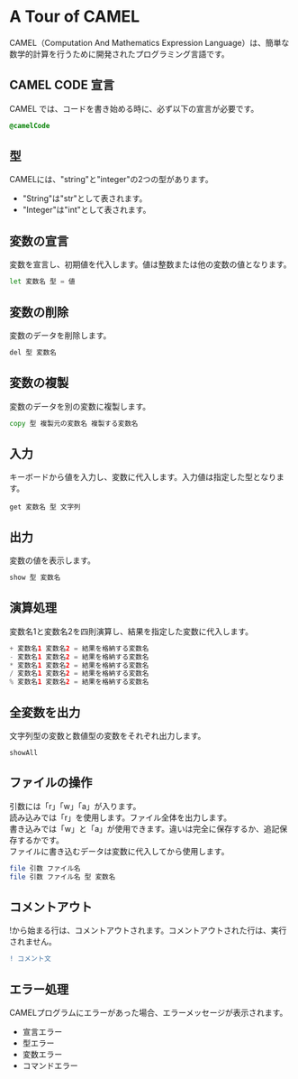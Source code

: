 # A Tour of CAMEL
CAMEL（Computation And Mathematics Expression Language）は、簡単な数学的計算を行うために開発されたプログラミング言語です。

## CAMEL CODE 宣言
CAMEL では、コードを書き始める時に、必ず以下の宣言が必要です。  
```css
@camelCode
```

## 型
CAMELには、"string"と"integer"の2つの型があります。
- "String"は"str"として表されます。
- "Integer"は"int"として表されます。

## 変数の宣言
変数を宣言し、初期値を代入します。値は整数または他の変数の値となります。 
```bash
let 変数名 型 = 値
```
 
## 変数の削除
変数のデータを削除します。  
```css
del 型 変数名
```

## 変数の複製
変数のデータを別の変数に複製します。 
```go
copy 型 複製元の変数名 複製する変数名 
```

## 入力
キーボードから値を入力し、変数に代入します。入力値は指定した型となります。  
```arduino
get 変数名 型 文字列
```

## 出力
変数の値を表示します。
```bash
show 型 変数名
```  

## 演算処理
変数名1と変数名2を四則演算し、結果を指定した変数に代入します。  
```java
+ 変数名1 変数名2 = 結果を格納する変数名
- 変数名1 変数名2 = 結果を格納する変数名
* 変数名1 変数名2 = 結果を格納する変数名
/ 変数名1 変数名2 = 結果を格納する変数名
% 変数名1 変数名2 = 結果を格納する変数名
```

## 全変数を出力
文字列型の変数と数値型の変数をそれぞれ出力します。
```
showAll
```

## ファイルの操作
引数には「r」「w」「a」が入ります。  
読み込みでは「r」を使用します。ファイル全体を出力します。  
書き込みでは「w」と「a」が使用できます。違いは完全に保存するか、追記保存するかです。  
ファイルに書き込むデータは変数に代入してから使用します。 
```bash
file 引数 ファイル名
file 引数 ファイル名 型 変数名
``` 

## コメントアウト
!から始まる行は、コメントアウトされます。コメントアウトされた行は、実行されません。  
```diff
! コメント文
```

## エラー処理
CAMELプログラムにエラーがあった場合、エラーメッセージが表示されます。  
- 宣言エラー
- 型エラー
- 変数エラー
- コマンドエラー